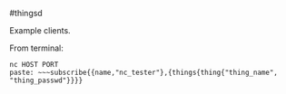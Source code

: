 #thingsd

Example clients.

From terminal:
```
nc HOST PORT
paste: ~~~subscribe{{name,"nc_tester"},{things{thing{"thing_name", "thing_passwd"}}}}
```
